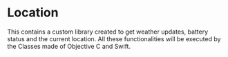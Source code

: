 # Location

This contains a custom library created to get weather updates, battery status and the current location. All these functionalities will be executed by the Classes made of Objective C and Swift.
